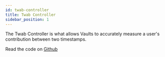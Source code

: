 ```yaml
---
id: twab-controller
title: Twab Controller
sidebar_position: 1
---
```


The Twab Controller is what allows Vaults to accurately measure a user's contribution between two timestamps.

Read the code on [Github](https://github.com/pooltogether/v5-twab-controller)